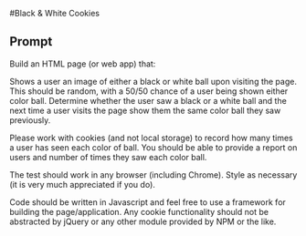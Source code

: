 #Black & White Cookies

## Prompt

Build an HTML page (or web app) that:

Shows a user an image of either a black or white ball upon visiting the page. This should be random, with a 50/50 chance of a user being shown either color ball.
Determine whether the user saw a black or a white ball and the next time a user visits the page show them the same color ball they saw previously.

Please work with cookies (and not local storage) to record how many times a user has seen each color of ball. You should be able to provide a report on users and number of times they saw each color ball.

The test should work in any browser (including Chrome). Style as necessary (it is very much appreciated if you do).

Code should be written in Javascript and feel free to use a framework for building the page/application. Any cookie functionality should not be abstracted by jQuery or any other module provided by NPM or the like.